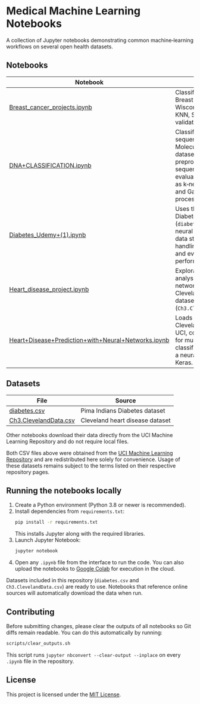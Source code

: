 # Medical Machine Learning Notebooks

A collection of Jupyter notebooks demonstrating common machine‑learning workflows on several open health datasets.

## Notebooks

| Notebook | Description |
|----------|-------------|
| [Breast_cancer_projects.ipynb](Breast_cancer_projects.ipynb) | Classification of the UCI Breast Cancer Wisconsin dataset using KNN, SVM and cross validation. |
| [DNA+CLASSIFICATION.ipynb](DNA+CLASSIFICATION.ipynb) | Classifies promoter gene sequences from the UCI Molecular Biology dataset. Demonstrates preprocessing DNA sequences and evaluating models such as k‑nearest neighbors and Gaussian processes. |
| [Diabetes_Udemy+(1).ipynb](Diabetes_Udemy+(1).ipynb) | Uses the Pima Indians Diabetes dataset (`diabetes.csv`) to build a neural network. Includes data standardization, handling missing values and evaluating model performance. |
| [Heart_disease_project.ipynb](Heart_disease_project.ipynb) | Exploratory data analysis and neural network model on the Cleveland heart disease dataset (`Ch3.ClevelandData.csv`). |
| [Heart+Disease+Prediction+with+Neural+Networks.ipynb](Heart+Disease+Prediction+with+Neural+Networks.ipynb) | Loads the processed Cleveland dataset from UCI, converts the labels for multi‑class classification and trains a neural network with Keras. |

## Datasets

| File | Source |
|------|-------|
| [diabetes.csv](diabetes.csv) | Pima Indians Diabetes dataset |
| [Ch3.ClevelandData.csv](Ch3.ClevelandData.csv) | Cleveland heart disease dataset |

Other notebooks download their data directly from the UCI Machine Learning Repository and do not require local files.

Both CSV files above were obtained from the [UCI Machine Learning Repository](https://archive.ics.uci.edu/ml/index.php) and are redistributed here solely for convenience. Usage of these datasets remains subject to the terms listed on their respective repository pages.

## Running the notebooks locally

1. Create a Python environment (Python 3.8 or newer is recommended).
2. Install dependencies from `requirements.txt`:
   ```bash
   pip install -r requirements.txt
   ```
   This installs Jupyter along with the required libraries.
3. Launch Jupyter Notebook:
   ```bash
   jupyter notebook
   ```
4. Open any `.ipynb` file from the interface to run the code. You can also upload the notebooks to [Google Colab](https://colab.research.google.com/) for execution in the cloud.

Datasets included in this repository (`diabetes.csv` and `Ch3.ClevelandData.csv`) are ready to use. Notebooks that reference online sources will automatically download the data when run.

## Contributing

Before submitting changes, please clear the outputs of all notebooks so Git diffs remain readable. You can do this automatically by running:

```bash
scripts/clear_outputs.sh
```

This script runs `jupyter nbconvert --clear-output --inplace` on every `.ipynb` file in the repository.


## License

This project is licensed under the [MIT License](LICENSE).
